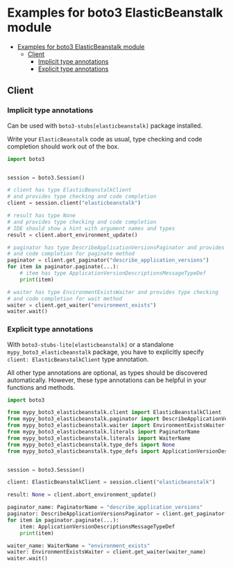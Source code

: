 <a id="examples-for-boto3-elasticbeanstalk-module"></a>

# Examples for boto3 ElasticBeanstalk module

- [Examples for boto3 ElasticBeanstalk module](#examples-for-boto3-elasticbeanstalk-module)
  - [Client](#client)
    - [Implicit type annotations](#implicit-type-annotations)
    - [Explicit type annotations](#explicit-type-annotations)

<a id="client"></a>

## Client

<a id="implicit-type-annotations"></a>

### Implicit type annotations

Can be used with `boto3-stubs[elasticbeanstalk]` package installed.

Write your `ElasticBeanstalk` code as usual, type checking and code completion
should work out of the box.

```python
import boto3


session = boto3.Session()

# client has type ElasticBeanstalkClient
# and provides type checking and code completion
client = session.client("elasticbeanstalk")

# result has type None
# and provides type checking and code completion
# IDE should show a hint with argument names and types
result = client.abort_environment_update()

# paginator has type DescribeApplicationVersionsPaginator and provides type checking
# and code completion for paginate method
paginator = client.get_paginator("describe_application_versions")
for item in paginator.paginate(...):
    # item has type ApplicationVersionDescriptionsMessageTypeDef
    print(item)

# waiter has type EnvironmentExistsWaiter and provides type checking
# and code completion for wait method
waiter = client.get_waiter("environment_exists")
waiter.wait()
```

<a id="explicit-type-annotations"></a>

### Explicit type annotations

With `boto3-stubs-lite[elasticbeanstalk]` or a standalone
`mypy_boto3_elasticbeanstalk` package, you have to explicitly specify
`client: ElasticBeanstalkClient` type annotation.

All other type annotations are optional, as types should be discovered
automatically. However, these type annotations can be helpful in your functions
and methods.

```python
import boto3

from mypy_boto3_elasticbeanstalk.client import ElasticBeanstalkClient
from mypy_boto3_elasticbeanstalk.paginator import DescribeApplicationVersionsPaginator
from mypy_boto3_elasticbeanstalk.waiter import EnvironmentExistsWaiter
from mypy_boto3_elasticbeanstalk.literals import PaginatorName
from mypy_boto3_elasticbeanstalk.literals import WaiterName
from mypy_boto3_elasticbeanstalk.type_defs import None
from mypy_boto3_elasticbeanstalk.type_defs import ApplicationVersionDescriptionsMessageTypeDef


session = boto3.Session()

client: ElasticBeanstalkClient = session.client("elasticbeanstalk")

result: None = client.abort_environment_update()

paginator_name: PaginatorName = "describe_application_versions"
paginator: DescribeApplicationVersionsPaginator = client.get_paginator(paginator_name)
for item in paginator.paginate(...):
    item: ApplicationVersionDescriptionsMessageTypeDef
    print(item)

waiter_name: WaiterName = "environment_exists"
waiter: EnvironmentExistsWaiter = client.get_waiter(waiter_name)
waiter.wait()
```
